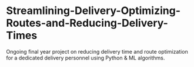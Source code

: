 # Streamlining-Delivery-Optimizing-Routes-and-Reducing-Delivery-Times
Ongoing final year project on reducing delivery time and route optimization for a dedicated delivery personnel using Python &amp; ML algorithms.
